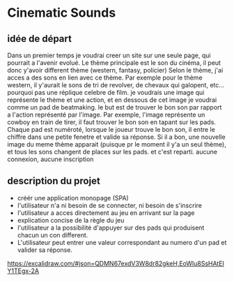 # Cinematic Sounds

## idée de départ

Dans un premier temps je voudrai creer un site sur une seule page, qui pourrait a l'avenir evolué.
Le thème principale est le son du cinéma, il peut donc y'avoir different thème (western, fantasy, policier)
Selon le thème, j'ai acces a des sons en lien avec ce thème. Par exemple pour le thème western, il y'aurait le sons de tri de revolver, de chevaux qui galopent, etc... pourquoi pas une réplique celebre de film.
je voudrais une image qui représente le thème et une action, et en dessous de cet image je voudrai comme un pad de beatmaking.
le but est de trouver le bon son par rapport a l'action représenté par l'image.
Par exemple, l'image représente un cowboy en train de tirer, il faut trouver le bon son en tapant sur les pads.
Chaque pad est numéroté, lorsque le joueur trouve le bon son, il entre le chiffre dans une petite fenetre et valide sa réponse. Si il a bon, une nouvelle image du meme thème apparait (puisque pr le moment il y'a un seul thème), et tous les sons changent de places sur les pads. et c'est reparti.
aucune connexion, aucune inscription

## description du projet

- créér une application monopage (SPA)
- l'utilisateur n'a ni besoin de se connecter, ni besoin de s'inscrire
- l'utilisateur a acces directement au jeu en arrivant sur la page
-  explication concise de la règle du jeu
-  l'utilisateur a la possibilité d'appuyer sur des pads qui produisent chacun un con different.
-  L'utilisateur peut entrer une valeur correspondant au numero d'un pad et valider sa réponse.

https://excalidraw.com/#json=QDMN67exdV3W8dr82gkeH,EoWlu8SsHAtEIY1TEgx-2A

